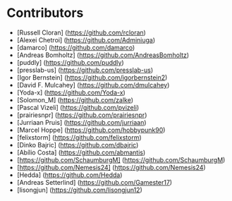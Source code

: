 # Contributors
- [Russell Cloran] (https://github.com/rcloran)
- [Alexei Chetroi] (https://github.com/Adminiuga)
- [damarco] (https://github.com/damarco)
- [Andreas Bomholtz] (https://github.com/AndreasBomholtz)
- [puddly] (https://github.com/puddly)
- [presslab-us] (https://github.com/presslab-us)
- [Igor Bernstein] (https://github.com/igorbernstein2)
- [David F. Mulcahey] (https://github.com/dmulcahey)
- [Yoda-x] (https://github.com/Yoda-x)
- [Solomon_M] (https://github.com/zalke)
- [Pascal Vizeli] (https://github.com/pvizeli)
- [prairiesnpr] (https://github.com/prairiesnpr)
- [Jurriaan Pruis] (https://github.com/jurriaan)
- [Marcel Hoppe] (https://github.com/hobbypunk90)
- [felixstorm] (https://github.com/felixstorm)
- [Dinko Bajric] (https://github.com/dbajric)
- [Abílio Costa] (https://github.com/abmantis)
- [https://github.com/SchaumburgM] (https://github.com/SchaumburgM)
- [https://github.com/Nemesis24] (https://github.com/Nemesis24)
- [Hedda] (https://github.com/Hedda)
- [Andreas Setterlind] (https://github.com/Gamester17)
- [lisongjun] (https://github.com/lisongjun12)
